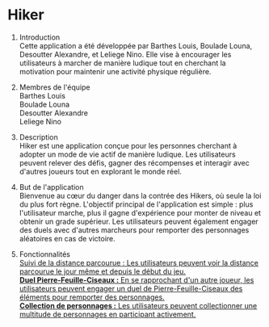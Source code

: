 # Hiker

1. Introduction<br/>
Cette application a été développée par Barthes Louis, Boulade Louna, Desoutter Alexandre, et Leliege Nino. Elle vise à encourager les utilisateurs à marcher de manière ludique tout en cherchant la motivation pour maintenir une activité physique régulière.

2. Membres de l'équipe<br/>
Barthes Louis<br/>
Boulade Louna<br/>
Desoutter Alexandre<br/>
Leliege Nino<br/>

3. Description<br/>
Hiker est une application conçue pour les personnes cherchant à adopter un mode de vie actif de manière ludique. Les utilisateurs peuvent relever des défis, gagner des récompenses et interagir avec d'autres joueurs tout en explorant le monde réel.

4. But de l'application<br/>
Bienvenue au cœur du danger dans la contrée des Hikers, où seule la loi du plus fort règne. L'objectif principal de l'application est simple : plus l'utilisateur marche, plus il gagne d'expérience pour monter de niveau et obtenir un grade supérieur. Les utilisateurs peuvent également engager des duels avec d'autres marcheurs pour remporter des personnages aléatoires en cas de victoire.

5. Fonctionnalités<br/>
<U>Suivi de la distance parcourue :<U/> Les utilisateurs peuvent voir la distance parcourue le jour même et depuis le début du jeu.<br/>
**Duel Pierre-Feuille-Ciseaux :** En se rapprochant d'un autre joueur, les utilisateurs peuvent engager un duel de Pierre-Feuille-Ciseaux des éléments pour remporter des personnages.<br/>
**Collection de personnages :** Les utilisateurs peuvent collectionner une multitude de personnages en participant activement.<br/>
